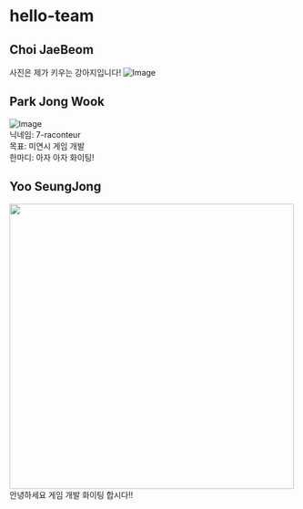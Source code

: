 # hello-team


## Choi JaeBeom
사진은 제가 키우는 강아지입니다!
![Image](https://github.com/user-attachments/assets/f8d0e7ec-eef3-4a16-813a-2158f3d71a53)



## Park Jong Wook
![Image](https://github.com/user-attachments/assets/44a01b24-aa6a-440f-ab1d-b1b2fec01828)<br/>
닉네임: 7-raconteur<br/>
목표: 미연시 게임 개발<br/>
한마디: 아자 아자 화이팅!<br/>


## Yoo SeungJong
<img src=https://github.com/user-attachments/assets/c16ef929-bd89-4ded-94f4-8f338f6b8e2f width="500">
안녕하세요 게임 개발 화이팅 합시다!!




